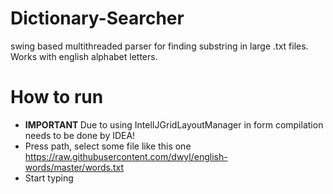 # Dictionary-Searcher
swing based multithreaded parser for finding substring in large .txt files. Works with english alphabet letters.
# How to run
* <b> IMPORTANT </B> Due to using IntelIJGridLayoutManager in form compilation needs to be done by IDEA!
* Press path, select some file like this one https://raw.githubusercontent.com/dwyl/english-words/master/words.txt
* Start typing
